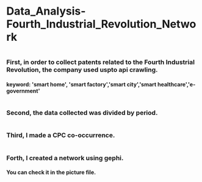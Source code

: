 # Data_Analysis-Fourth_Industrial_Revolution_Network
#
### First, in order to collect patents related to the Fourth Industrial Revolution, the company used uspto api crawling.
#### keyword: 'smart home', 'smart factory','smart city','smart healthcare','e-government'
#
### Second, the data collected was divided by period.
#
### Third, I made a CPC co-occurrence.
#
### Forth, I created a network using gephi.
#### You can check it in the picture file.
